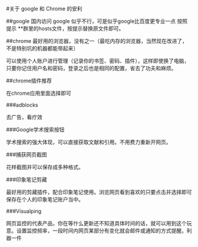 #关于 google 和 Chrome 的安利

##google 
国内访问 google 似乎不行，可是似乎google比百度更专业一点
按照提示 **群里的hosts文件，按提示替换原文件即可。

##chrome
最好用的浏览器，没有之一（最吃内存的浏览器，当然现在改进了，不是特别坑的机器都能带起来）

可以使用个人账户进行管理（记录你的书签、密码、插件），这样即使换了电脑，只要你记住用户名和密码，登录之后也是相同的配置，省去了功夫和麻烦。

##chrome插件推荐

在chrome应用里面选择即可

###adblocks 

去广告，看疗效

###Google学术搜索按钮 

学术搜索的强大体现，可以直接获取文献和引用。不用费力重新开网页。

###捕获网页截图 

花样截图并可以保存成多种格式。

###印象笔记剪藏 

最好用的剪藏插件，配合印象笔记使用。浏览网页看到喜欢的只要点击并选择即可保存在个人的印象笔记账户当中。

###Visualping 

网页监控的代表产品，你在等什么更新还不知道具体时间的话，就可以用到这个玩意。设置监控频率，一段时间内网页某部分有变化就会邮件或通知的方式提醒。利器一件
